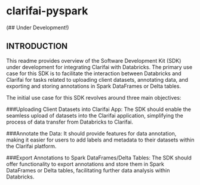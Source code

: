 # clarifai-pyspark
(## Under Development!)

## INTRODUCTION 

This readme provides overview of the Software Development Kit (SDK) under development for integrating Clarifai with Databricks. The primary use case for this SDK is to facilitate the interaction between Databricks and Clarifai for tasks related to uploading client datasets, annotating data, and exporting and storing annotations in Spark DataFrames or Delta tables.

The initial use case for this SDK revolves around three main objectives:

###Uploading Client Datasets into Clarifai App: 
  The SDK should enable the seamless upload of datasets into the Clarifai application, simplifying the process of data transfer from Databricks to Clarifai.

###Annotate the Data:
  It should provide features for data annotation, making it easier for users to add labels and metadata to their datasets within the Clarifai platform.
  
###Export Annotations to Spark DataFrames/Delta Tables:
  The SDK should offer functionality to export annotations and store them in Spark DataFrames or Delta tables, facilitating further data analysis within Databricks.
